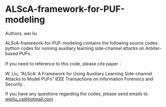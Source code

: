 # ALScA-framework-for-PUF-modeling

Authors: wei liu

ALScA-framework-for-PUF-modeling contains the following source codes: python codes for running auxiliary learning side-channel attacks on Arbiter-based PUFs.

If you need to reference to this code, please cite paper：

W. Liu,   “ALScA: A Framework for Using Auxiliary Learning Side-channel Attacks to Model PUFs” IEEE Transactions on Information Forensics and Security .

If you have any questions regarding the codes, please send emails to weiliu_cs@hotmail.com
